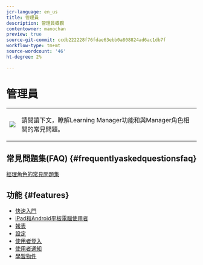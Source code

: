 ```yaml
---
jcr-language: en_us
title: 管理員
description: 管理員概觀
contentowner: manochan
preview: true
source-git-commit: ccdb222228f76fdae63ebb0a808824ad6ac1db7f
workflow-type: tm+mt
source-wordcount: '46'
ht-degree: 2%

---
```




# 管理員

<table> 
 <tbody>
  <tr> 
   <td><img src="assets/manager2.png"></td> 
   <td><p>請閱讀下文，瞭解Learning Manager功能和與Manager角色相關的常見問題。 </p></td> 
  </tr> 
 </tbody>
</table>

## 常見問題集(FAQ) {#frequentlyaskedquestionsfaq}

[經理角色的常見問題集](managers/frequently-asked-questions-for-managers.md)

## 功能 {#features}

* [快速入門](managers/feature-summary/learning-objects.md#main-pars_header)
* [iPad和Android平板電腦使用者](managers/feature-summary/ipad-android-tablet-users.md)
* [報表](managers/feature-summary/reports.md)
* [設定](managers/feature-summary/settings.md)
* [使用者登入](managers/feature-summary/user-login.md)
* [使用者通知](managers/feature-summary/user-notifications.md) [](managers/feature-summary/settings.md)
* [學習物件](managers/feature-summary/learning-objects.md)
